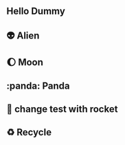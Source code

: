## Hello Dummy

## :alien: Alien

## :moon: Moon

## :panda: Panda

## :rocket: change test with rocket

## :recycle: Recycle